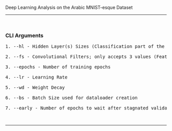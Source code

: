 Deep Learning Analysis on the Arabic MNIST-esque Dataset

---

&nbsp;

### **CLI Arguments**

<pre>
1. --hl - Hidden Layer(s) Sizes (Classification part of the Network)

2. --fs - Convolutional Filters; only accepts 3 values (Feature Extraction part of the Network)

3. --epochs - Number of training epochs

4. --lr - Learning Rate

5. --wd - Weight Decay

6. --bs - Batch Size used for dataloader creation

7. --early - Number of epochs to wait after stagnated validation metrics before stopping the training
</pre>

&nbsp;

---